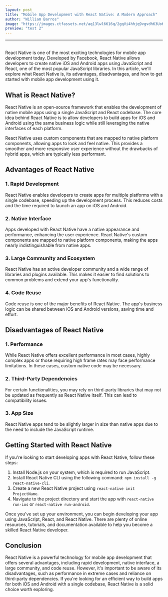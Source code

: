 ```yaml
---
layout: post
title: "Mobile App Development with React Native: A Modern Approach"
author: "William Barros"
image: "https://images.ctfassets.net/aq13lwl6616q/2gqVi4hhjq9vgvdh63UoKZ/c763c6f7e98a80eb2800bbe5eb9d690d/react_native_zero_to_mastery.png"
preview: "test 2"
---
```

<hr/><br/>
React Native is one of the most exciting technologies for mobile app development today. Developed by Facebook, React Native allows developers to create native iOS and Android apps using JavaScript and React, one of the most popular JavaScript libraries. In this article, we'll explore what React Native is, its advantages, disadvantages, and how to get started with mobile app development using it.

## What is React Native?

React Native is an open-source framework that enables the development of native mobile apps using a single JavaScript and React codebase. The core idea behind React Native is to allow developers to build apps for iOS and Android using the same business logic while still leveraging the native interfaces of each platform.

React Native uses custom components that are mapped to native platform components, allowing apps to look and feel native. This provides a smoother and more responsive user experience without the drawbacks of hybrid apps, which are typically less performant.

## Advantages of React Native

### 1. Rapid Development

React Native enables developers to create apps for multiple platforms with a single codebase, speeding up the development process. This reduces costs and the time required to launch an app on iOS and Android.

### 2. Native Interface

Apps developed with React Native have a native appearance and performance, enhancing the user experience. React Native's custom components are mapped to native platform components, making the apps nearly indistinguishable from native apps.

### 3. Large Community and Ecosystem

React Native has an active developer community and a wide range of libraries and plugins available. This makes it easier to find solutions to common problems and extend your app's functionality.

### 4. Code Reuse

Code reuse is one of the major benefits of React Native. The app's business logic can be shared between iOS and Android versions, saving time and effort.

## Disadvantages of React Native

### 1. Performance

While React Native offers excellent performance in most cases, highly complex apps or those requiring high frame rates may face performance limitations. In these cases, custom native code may be necessary.

### 2. Third-Party Dependencies

For certain functionalities, you may rely on third-party libraries that may not be updated as frequently as React Native itself. This can lead to compatibility issues.

### 3. App Size

React Native apps tend to be slightly larger in size than native apps due to the need to include the JavaScript runtime.

## Getting Started with React Native

If you're looking to start developing apps with React Native, follow these steps:

1. Install Node.js on your system, which is required to run JavaScript.
2. Install React Native CLI using the following command: `npm install -g react-native-cli`.
3. Create a new React Native project using `react-native init ProjectName`.
4. Navigate to the project directory and start the app with `react-native run-ios` or `react-native run-android`.

Once you've set up your environment, you can begin developing your app using JavaScript, React, and React Native. There are plenty of online resources, tutorials, and documentation available to help you become a skilled React Native developer.

## Conclusion

React Native is a powerful technology for mobile app development that offers several advantages, including rapid development, native interface, a large community, and code reuse. However, it's important to be aware of its disadvantages, such as performance in extreme cases and reliance on third-party dependencies. If you're looking for an efficient way to build apps for both iOS and Android with a single codebase, React Native is a solid choice worth exploring.
